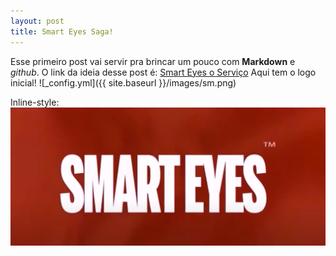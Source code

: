 ```yaml
---
layout: post
title: Smart Eyes Saga!
---
```


Esse primeiro post vai servir pra brincar um pouco com **Markdown** e _github_.
O link da ideia desse post é:
[Smart Eyes o Serviço](https://www.youtube.com/watch?v=AdrWUHt5RtI&t=213s)
Aqui tem o logo inicial!
![_config.yml]({{ site.baseurl }}/images/sm.png)

Inline-style: 
![SM](https://github.com/Hericles-Farias/Hericles-Farias.github.io/blob/master/images/sm.PNG "Smart Eyes TM")
